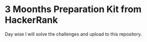 # 3 Moonths Preparation Kit from HackerRank

Day wise I will solve the challenges and upload to this repository.